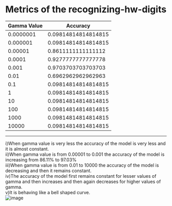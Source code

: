 # Metrics of the recognizing-hw-digits
| Gamma Value | Accuracy          |
| ----------- | -------------     |
| 0.0000001   |0.09814814814814815
| 0.000001    |0.09814814814814815
| 0.00001     |0.8611111111111112 
| 0.0001      |0.9277777777777778     
| 0.001       |0.9703703703703703
| 0.01        |0.6962962962962963
| 0.1         |0.09814814814814815
| 1           |0.09814814814814815
| 10          |0.09814814814814815
| 100         |0.09814814814814815
| 1000        |0.09814814814814815
| 10000       |0.09814814814814815
---------------------------------------


i)When gamma value is very less the accuracy of the model is very less and it is almost constant.</br>
ii)When gamma value is from 0.00001 to 0.001 the accuracy of the model is increasing from 86.11% to 97.03%</br>
iii)When gamma value is from 0.01 to 10000 the accuracy of the model is decreasing and then it remains constant.</br>
iv)The accuracy of the model first remains constant for lesser values of gamma and then increases and then again decreases for higher values of gamma.</br>
v)It is behaving like a bell shaped curve.</br>
![image](https://user-images.githubusercontent.com/34184719/132892316-942812d8-53a7-40f2-b1ca-9a71b4d2e3ac.png)
